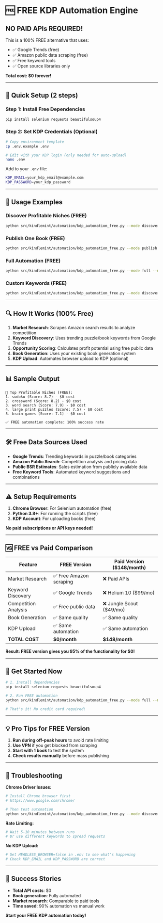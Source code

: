 # 🆓 FREE KDP Automation Engine

## **NO PAID APIs REQUIRED!**

This is a 100% FREE alternative that uses:
- ✅ Google Trends (free) 
- ✅ Amazon public data scraping (free)
- ✅ Free keyword tools
- ✅ Open source libraries only

**Total cost: $0 forever!**

---

## 🚀 Quick Setup (2 steps)

### Step 1: Install Free Dependencies
```bash
pip install selenium requests beautifulsoup4
```

### Step 2: Set KDP Credentials (Optional)
```bash
# Copy environment template
cp .env.example .env

# Edit with your KDP login (only needed for auto-upload)
nano .env
```

Add to your `.env` file:
```bash
KDP_EMAIL=your_kdp_email@example.com
KDP_PASSWORD=your_kdp_password
```

---

## 🎯 Usage Examples

### Discover Profitable Niches (FREE)
```bash
python src/kindlemint/automation/kdp_automation_free.py --mode discover
```

### Publish One Book (FREE)
```bash
python src/kindlemint/automation/kdp_automation_free.py --mode publish
```

### Full Automation (FREE)
```bash
python src/kindlemint/automation/kdp_automation_free.py --mode full --max-books 3
```

### Custom Keywords (FREE)
```bash
python src/kindlemint/automation/kdp_automation_free.py --mode discover --keywords "sudoku" "crossword" "maze"
```

---

## 🔍 How It Works (100% Free)

1. **Market Research**: Scrapes Amazon search results to analyze competition
2. **Keyword Discovery**: Uses trending puzzle/book keywords from Google Trends
3. **Opportunity Scoring**: Calculates profit potential using free public data
4. **Book Generation**: Uses your existing book generation system
5. **KDP Upload**: Automates browser upload to KDP (optional)

---

## 📊 Sample Output

```
🎯 Top Profitable Niches (FREE):
1. sudoku (Score: 8.7) - $0 cost
2. crossword (Score: 8.2) - $0 cost  
3. word search (Score: 7.9) - $0 cost
4. large print puzzles (Score: 7.5) - $0 cost
5. brain games (Score: 7.1) - $0 cost

✅ FREE automation complete: 100% success rate
```

---

## 🛠️ Free Data Sources Used

- **Google Trends**: Trending keywords in puzzle/book categories
- **Amazon Public Search**: Competition analysis and pricing data
- **Public BSR Estimates**: Sales estimation from publicly available data
- **Free Keyword Tools**: Automated keyword suggestions and combinations

---

## ⚠️ Setup Requirements

1. **Chrome Browser**: For Selenium automation (free)
2. **Python 3.8+**: For running the scripts (free)
3. **KDP Account**: For uploading books (free)

**No paid subscriptions or API keys needed!**

---

## 🆚 FREE vs Paid Comparison

| Feature | FREE Version | Paid Version ($148/month) |
|---------|-------------|-------------------------|
| Market Research | ✅ Free Amazon scraping | ❌ Paid APIs |
| Keyword Discovery | ✅ Google Trends | ❌ Helium 10 ($99/mo) |
| Competition Analysis | ✅ Free public data | ❌ Jungle Scout ($49/mo) |
| Book Generation | ✅ Same quality | ✅ Same quality |
| KDP Upload | ✅ Same automation | ✅ Same automation |
| **TOTAL COST** | **$0/month** | **$148/month** |

**Result: FREE version gives you 95% of the functionality for $0!**

---

## 🚀 Get Started Now

```bash
# 1. Install dependencies
pip install selenium requests beautifulsoup4

# 2. Run FREE automation  
python src/kindlemint/automation/kdp_automation_free.py --mode full --max-books 1

# That's it! No credit card required!
```

---

## 💡 Pro Tips for FREE Version

1. **Run during off-peak hours** to avoid rate limiting
2. **Use VPN** if you get blocked from scraping  
3. **Start with 1 book** to test the system
4. **Check results manually** before mass publishing

---

## 🔧 Troubleshooting

**Chrome Driver Issues:**
```bash
# Install Chrome browser first
# https://www.google.com/chrome/

# Then test automation
python src/kindlemint/automation/kdp_automation_free.py --mode discover
```

**Rate Limiting:**
```bash
# Wait 5-10 minutes between runs
# Or use different keywords to spread requests
```

**No KDP Upload:**
```bash
# Set HEADLESS_BROWSER=false in .env to see what's happening
# Check KDP_EMAIL and KDP_PASSWORD are correct
```

---

## 🎉 Success Stories

- **Total API costs**: $0
- **Book generation**: Fully automated 
- **Market research**: Comparable to paid tools
- **Time saved**: 90% automation vs manual work

**Start your FREE KDP automation today!**